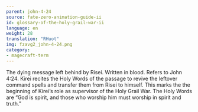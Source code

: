 ```yaml
---
parent: john-4-24
source: fate-zero-animation-guide-ii
id: glossary-of-the-holy-grail-war-ii
language: en
weight: 28
translation: "RHuot"
img: fzavg2_john-4-24.png
category:
- magecraft-term
---
```


The dying message left behind by Risei. Written in blood. Refers to John 4:24. Kirei recites the Holy Words of the passage to revive the leftover command spells and transfer them from Risei to himself. This marks the the beginning of Kirei’s role as supervisor of the Holy Grail War. The Holy Words are “God is spirit, and those who worship him must worship in spirit and truth.”
